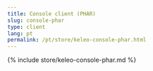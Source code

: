 ```yaml
---
title: Console client (PHAR)
slug: console-phar
type: client
lang: pt
permalink: /pt/store/keleo-console-phar.html
---
```


{% include store/keleo-console-phar.md %}
